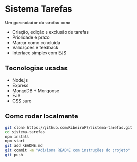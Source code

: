 # Sistema Tarefas

Um gerenciador de tarefas com:

- Criação, edição e exclusão de tarefas
- Prioridade e prazo
- Marcar como concluída
- Validações e feedback
- Interface simples com EJS

## Tecnologias usadas

- Node.js
- Express
- MongoDB + Mongoose
- EJS
- CSS puro

## Como rodar localmente

```bash
git clone https://github.com/RibeiroF7/sistema-tarefas.git
cd sistema-tarefas
npm install
npm start
git add README.md
git commit -m "Adiciona README com instruções do projeto"
git push